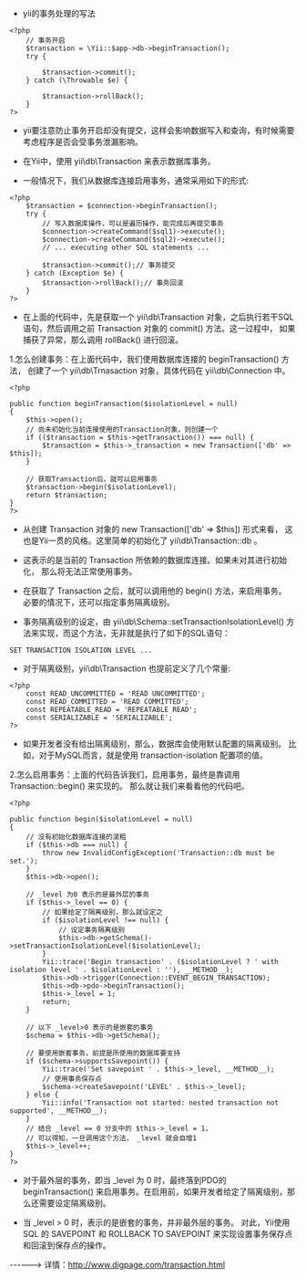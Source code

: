 
 - yii的事务处理的写法

```
<?php
    // 事务开启
    $transaction = \Yii::$app->db->beginTransaction();
    try {
    
        $transaction->commit();
    } catch (\Throwable $e) {
    
        $transaction->rollBack();
    }
?>
```

 - yii要注意防止事务开启却没有提交，这样会影响数据写入和查询，有时候需要考虑程序是否会受事务泄漏影响。


 - 在Yii中，使用 yii\db\Transaction 来表示数据库事务。

 - 一般情况下，我们从数据库连接启用事务，通常采用如下的形式:

```
<?php
    $transaction = $connection->beginTransaction();
    try {
        // 写入数据库操作，可以是遍历操作，能完成后再提交事务
        $connection->createCommand($sql1)->execute();
        $connection->createCommand($sql2)->execute();
        // ... executing other SQL statements ...
        
        $transaction->commit();// 事务提交
    } catch (Exception $e) {
        $transaction->rollBack();// 事务回滚
    }
?>
```
    
 - 在上面的代码中，先是获取一个 yii\db\Transaction 对象，之后执行若干SQL 语句，然后调用之前 Transaction 对象的 commit() 方法。这一过程中， 如果捕获了异常，那么调用 rollBack() 进行回滚。



1.怎么创建事务：在上面代码中，我们使用数据库连接的 beginTransaction() 方法， 创建了一个 yii\db\Trnasaction 对象，具体代码在 yii\db\Connection 中。

```
<?php

public function beginTransaction($isolationLevel = null)
{
    $this->open();
    // 尚未初始化当前连接使用的Transaction对象，则创建一个
    if (($transaction = $this->getTransaction()) === null) {
        $transaction = $this->_transaction = new Transaction(['db' => $this]);
    }

    // 获取Transaction后，就可以启用事务
    $transaction->begin($isolationLevel);
    return $transaction;
}
?>
```


 - 从创建 Transaction 对象的 new Transaction(['db' => $this]) 形式来看， 这也是Yii一贯的风格。这里简单的初始化了 yii\db\Transaction::db 。

 - 这表示的是当前的 Transaction 所依赖的数据库连接。如果未对其进行初始化， 那么将无法正常使用事务。

 - 在获取了 Transaction 之后，就可以调用他的 begin() 方法，来启用事务。 必要的情况下，还可以指定事务隔离级别。

 - 事务隔离级别的设定，由 yii\db\Schema::setTransactionIsolationLevel() 方法来实现，而这个方法，无非就是执行了如下的SQL语句：

```
SET TRANSACTION ISOLATION LEVEL ...
```

 - 对于隔离级别，yii\db\Transaction 也提前定义了几个常量:

```
<?php
    const READ_UNCOMMITTED = 'READ UNCOMMITTED';
    const READ_COMMITTED = 'READ COMMITTED';
    const REPEATABLE_READ = 'REPEATABLE READ';
    const SERIALIZABLE = 'SERIALIZABLE';
?>
```


 - 如果开发者没有给出隔离级别，那么，数据库会使用默认配置的隔离级别。 比如，对于MySQL而言，就是使用 transaction-isolation 配置项的值。


2.怎么启用事务：上面的代码告诉我们，启用事务，最终是靠调用 Transaction::begin() 来实现的。 那么就让我们来看看他的代码吧。


```
<?php

public function begin($isolationLevel = null)
{
    // 没有初始化数据库连接的滚粗
    if ($this->db === null) {
        throw new InvalidConfigException('Transaction::db must be set.');
    }
    $this->db->open();

    // _level 为0 表示的是最外层的事务
    if ($this->_level == 0) {
        // 如果给定了隔离级别，那么就设定之
        if ($isolationLevel !== null) {
            // 设定事务隔离级别
            $this->db->getSchema()->setTransactionIsolationLevel($isolationLevel);
        }
        Yii::trace('Begin transaction' . ($isolationLevel ? ' with isolation level ' . $isolationLevel : ''), __METHOD__);
        $this->db->trigger(Connection::EVENT_BEGIN_TRANSACTION);
        $this->db->pdo->beginTransaction();
        $this->_level = 1;
        return;
    }

    // 以下 _level>0 表示的是嵌套的事务
    $schema = $this->db->getSchema();

    // 要使用嵌套事务，前提是所使用的数据库要支持
    if ($schema->supportsSavepoint()) {
        Yii::trace('Set savepoint ' . $this->_level, __METHOD__);
        // 使用事务保存点
        $schema->createSavepoint('LEVEL' . $this->_level);
    } else {
        Yii::info('Transaction not started: nested transaction not supported', __METHOD__);
    }
    // 结合 _level == 0 分支中的 $this->_level = 1，
    // 可以得知，一旦调用这个方法， _level 就会自增1
    $this->_level++;
}
?>
```

 - 对于最外层的事务，即当 _level 为 0 时，最终落到PDO的 beginTransaction() 来启用事务。在启用前，如果开发者给定了隔离级别，那么还需要设定隔离级别。

 - 当 _level > 0 时，表示的是嵌套的事务，并非最外层的事务。 对此，Yii使用 SQL 的 SAVEPOINT 和 ROLLBACK TO SAVEPOINT 来实现设置事务保存点和回滚到保存点的操作。


 ------> 详情：http://www.digpage.com/transaction.html




